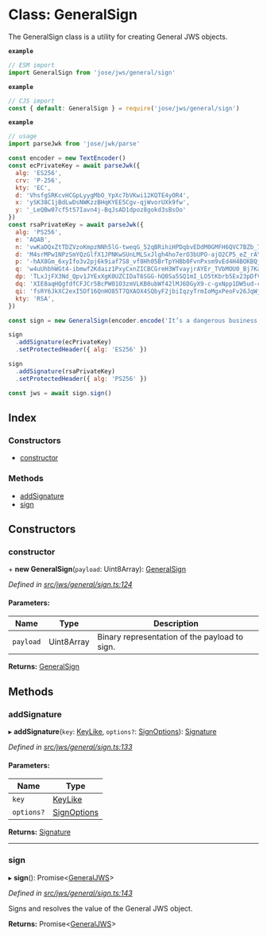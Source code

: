 # Class: GeneralSign

The GeneralSign class is a utility for creating General JWS objects.

**`example`** 
```js
// ESM import
import GeneralSign from 'jose/jws/general/sign'
```

**`example`** 
```js
// CJS import
const { default: GeneralSign } = require('jose/jws/general/sign')
```

**`example`** 
```js
// usage
import parseJwk from 'jose/jwk/parse'

const encoder = new TextEncoder()
const ecPrivateKey = await parseJwk({
  alg: 'ES256',
  crv: 'P-256',
  kty: 'EC',
  d: 'VhsfgSRKcvHCGpLyygMbO_YpXc7bVKwi12KQTE4yOR4',
  x: 'ySK38C1jBdLwDsNWKzzBHqKYEE5Cgv-qjWvorUXk9fw',
  y: '_LeQBw07cf5t57Iavn4j-BqJsAD1dpoz8gokd3sBsOo'
})
const rsaPrivateKey = await parseJwk({
  alg: 'PS256',
  e: 'AQAB',
  n: 'vwKaDQxZtTDZVzoKmpzNNh5lG-tweqG_52qBRihiHPDqbvEDdM0GMFH6QVC7BZb_7lXvQ1QSYL8CWkigMuebx6LoCwCazsQ_IpaOYfmjkEAQ8HmXaRM5LyZ8Nch8iajgMSZkOTGi-15kLBskaM2VhC4l8WSVykgLqI196N1pd969xIXgweBqH1DJnLJoz5395j2b9SFRdu0VXIWzFtGA4DQmastcRvF-3McTebWTnTWVpEQPu-GixYbDyAtyjnVW7e2nfV0xoShYbFqWSJ4XwkbG7y8_mjsRL140LMHmq9mGR1WvF-KeT59iy5gg-63LXnUcTyAg45bMjH-ZRtlZ5Q',
  d: 'M4srMPw1NPzSmYQzGlfX1JPNKwSUnLMLSxJlgh4ho7erO3bUPO-ajO2CP5_eZ_rAY3tTDnMgZnUE2IIioLn5Qp0GSvnFzKgOdXH1SCEKb0GqkInvPs6OLtgOyqCoYqlsnjbC8uAfH__vvisw3wsjHsEpQgOnnCdm5fwQjwc4j7zWby-EY0xFS8rUnfU6hSJ9Uw73ztftZuTXbmLFc5bw2mnAEuX18R9GVqduxRIqZQZfgUpmE5MbL8YBee3pZ51zjAa98z42kGS_0A33kXlXzcFDMd21cnfpZGKtIrigmTKabnc6MFZxaotmTaJqYUK58angQ3MkjTqMuj81JKRW4Q',
  p: '-hAX8Gm_6xyIfo3v2pj6k9iaf7S8_vf8Hh05BrTpYHBb0FvnPxsm9vEd4H4BOKBQjoT5biXZpgCdTyLxvo1USrf0ocs3BHfBraSG_ohMlpjaR_biALz8tKOdlsAZIoUBwFMigdDfeOCnBtGao2UcyiYVPw4p5Nd-T36xRV7fMB0',
  q: 'w4uUhbhWGt4-ibmwf2Kdaiz1PxyCxnZICBCGreH3WTvayjrAYEr_TVbMOU0_Bj7KagJxcwTEN2HlfFjLUDAatH8gwgmUPJzh5PmgJvOQJpKLVGGKU-xwDt2nbzZ3W0do8HtoC-rlL3cX9itmOI8YcxCRv4B1zrj5we53pH5itmk',
  dp: 'TLxJjFX3Nd_Qpv1JYExXgK0UZCIDaT6SGG-hQ0Sa5SQ1mI_LO5tKbrb5Ex23pDfV4JY_sKRe0MkZfOJdSrs15aPjpw6kOHPDdFSrtEoBLqmDOlgxbEaSSaB3yH30eJpWOj2ItktxeDeAKeCCUqfBmOrs1Ce1hWr3cM-Q-JevZ6U',
  dq: 'XIE8aqHQgfdfCFJCr5BcPW01O3zmVLKB0ubWf42lMJ6DGyX9-c-gxNpp1DW5ud-ca9fqCWpY1IZIRLHQxIdtKrP1MDXN3Xqt1l9MpwCT0duDdBCMmrUAMdgjrBXNEu5OM219xB2D_BdPy5GuUtVG0LAm8rv3fyq8ZETGbpenZPk',
  qi: 'fsRY6JkXC2exI5Df16QnHO85T7QXAOX4SQbyF2jbiIqzyTrmIoMgxPeoFv26JqWjzaWtogIPLleFNA1EWpvtKwZQ8K0iCJZWoyCjYXUwhln1gaXjSRkecLL5_BUab8OmxmEChwDO95xyXd2r70ObaxqtLgpVqNERa-P2RArwMGQ',
  kty: 'RSA',
})

const sign = new GeneralSign(encoder.encode('It’s a dangerous business, Frodo, going out your door.'))

sign
  .addSignature(ecPrivateKey)
  .setProtectedHeader({ alg: 'ES256' })

sign
  .addSignature(rsaPrivateKey)
  .setProtectedHeader({ alg: 'PS256' })

const jws = await sign.sign()
```

## Index

### Constructors

* [constructor](_jws_general_sign_.generalsign.md#constructor)

### Methods

* [addSignature](_jws_general_sign_.generalsign.md#addsignature)
* [sign](_jws_general_sign_.generalsign.md#sign)

## Constructors

### constructor

\+ **new GeneralSign**(`payload`: Uint8Array): [GeneralSign](_jws_general_sign_.generalsign.md)

*Defined in [src/jws/general/sign.ts:124](https://github.com/panva/jose/blob/v3.5.0/src/jws/general/sign.ts#L124)*

#### Parameters:

Name | Type | Description |
------ | ------ | ------ |
`payload` | Uint8Array | Binary representation of the payload to sign.  |

**Returns:** [GeneralSign](_jws_general_sign_.generalsign.md)

## Methods

### addSignature

▸ **addSignature**(`key`: [KeyLike](../types/_types_d_.keylike.md), `options?`: [SignOptions](../interfaces/_types_d_.signoptions.md)): [Signature](../interfaces/_jws_general_sign_.signature.md)

*Defined in [src/jws/general/sign.ts:133](https://github.com/panva/jose/blob/v3.5.0/src/jws/general/sign.ts#L133)*

#### Parameters:

Name | Type |
------ | ------ |
`key` | [KeyLike](../types/_types_d_.keylike.md) |
`options?` | [SignOptions](../interfaces/_types_d_.signoptions.md) |

**Returns:** [Signature](../interfaces/_jws_general_sign_.signature.md)

___

### sign

▸ **sign**(): Promise<[GeneralJWS](../interfaces/_types_d_.generaljws.md)\>

*Defined in [src/jws/general/sign.ts:143](https://github.com/panva/jose/blob/v3.5.0/src/jws/general/sign.ts#L143)*

Signs and resolves the value of the General JWS object.

**Returns:** Promise<[GeneralJWS](../interfaces/_types_d_.generaljws.md)\>
